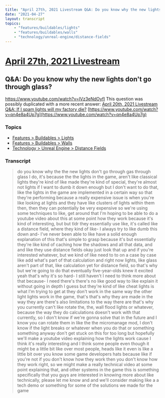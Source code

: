 ```yaml
---
title: "April 27th, 2021 Livestream Q&A: Do you know why the new lights don't go through glass?"
date: "2021-04-27"
layout: transcript
topics:
    - "features/buildables/lights"
    - "features/buildables/walls"
    - "technology/unreal-engine/distance-fields"
---
```

# [April 27th, 2021 Livestream](../2021-04-27.md)
## Q&A: Do you know why the new lights don't go through glass?
https://www.youtube.com/watch?v=IVz3eNdOyfI
This question was possibly duplicated with a more recent answer: [April 20th, 2021 Livestream Q&A: If I spam lights will my factory die?](./yt-qn4e8a4Up7g.md) [https://www.youtube.com/watch?v=qn4e8a4Up7g](https://www.youtube.com/watch?v=qn4e8a4Up7g)


### Topics
* [Features > Buildables > Lights](../topics/features/buildables/lights.md)
* [Features > Buildables > Walls](../topics/features/buildables/walls.md)
* [Technology > Unreal Engine > Distance Fields](../topics/technology/unreal-engine/distance-fields.md)

### Transcript

> do you know why the the new lights don't go through gas through glass I do, it's because the the lights in the game, aren't like classical lights they're kind of like made they're kind of special, they're almost not lights if I want to dumb it down enough but I don't want to do that, like the lights in the game are implemented in a certain way so that they're performing because a really expensive issue is when you're like looking at lights and they have like clusters of lights within them then, then they can potentially be very expensive so we're using some techniques to like, get around that I'm hoping to be able to do a youtube video about this at some point how they work because it's kind of interesting, but but tldr they essentially use like, it's called like a distance field, where they kind of like- I always try to like dumb this down and- I've never been able to like have a solid enough explanation of this that's simple to grasp because it's but essentially they're like kind of caching how the shadows and all that data, and and like they use distance fields okay just look that up and if you're interested whatever, but we kind of like need to to on a case by case like add what's part of that calculation and right now lights, like glass aren't part of that, like calculation yet for distance field, so that's why but we're going to do that eventually five-year-olds knew it excited yeah that's why it's so hard- I still haven't I need to think more about that because- I need there's there's no like good way to like explain it without going in depth I guess but they're kind of like cheat lights is what I'm trying to get at they don't work in the same way the other light lights work in the game, that's that's why they are made in the way they are there's also limitations to the way there are that's why you currently can't like rotate the, the, wall flood lights or whatever, because the way they do calculations doesn't work with that currently, so I don't know if we're gonna solve that in the future and I know you can rotate them in like the the micromanage mod, I don't know if the light breaks or whatever when you do that or something something anyway don't get stuck on this for too long but hopefully we'll make a youtube video explaining how the lights work cause I think it's really interesting and I think some people even though it might be a little bit like over most people, heads like it even is like a little bit over you know some game developers hats because like if you're not if you don't know how they work then you don't know how they work right, so we might make a really technical video at some point explaining that, and other systems in the game this is something specifically that you guys are interested in knowing more about like technically, please let me know and and we'll consider making like a a tech demo or something for some of the solutions we made for the game

